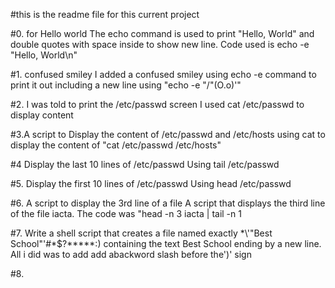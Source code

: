 #this is the readme file for this current project

#0. for Hello world
The echo command is used to print "Hello, World" and double quotes with space inside to show new line. Code used is echo -e "Hello, World\n"

#1. confused smiley
I added a confused smiley using echo -e command to print it out including a new line using "echo -e "/"(O.o)'"

#2. I was told to print the /etc/passwd screen
I used cat /etc/passwd to display content

#3.A script to Display the content of /etc/passwd and /etc/hosts
using cat to display the content of "cat /etc/passwd /etc/hosts" 

#4 Display the last 10 lines of /etc/passwd
Using tail /etc/passwd

#5. Display the first 10 lines of /etc/passwd
Using head /etc/passwd  

#6. A script to display the 3rd line of a file
A script that displays the third line of the file iacta.
The code was "head -n 3 iacta | tail -n 1

#7. Write a shell script that creates a file named exactly \*\\'"Best School"\'\#\*$\?\*\*\*\*\*:) containing the text Best School ending by a new line.
All i did was to add add abackword slash before the'\)' sign

#8. 




